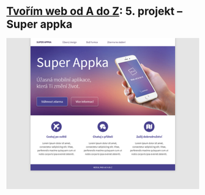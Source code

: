 # [Tvořím web od A do Z](https://github.com/TvorimWeb-2018-Praha/tvorim-web-a-z): 5. projekt – Super appka

[![](vysledek.png)](vysledek.png)
